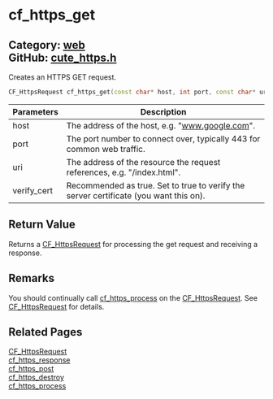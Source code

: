 [](../header.md ':include')

# cf_https_get

Category: [web](/api_reference?id=web)  
GitHub: [cute_https.h](https://github.com/RandyGaul/cute_framework/blob/master/include/cute_https.h)  
---

Creates an HTTPS GET request.

```cpp
CF_HttpsRequest cf_https_get(const char* host, int port, const char* uri, bool verify_cert);
```

Parameters | Description
--- | ---
host | The address of the host, e.g. "www.google.com".
port | The port number to connect over, typically 443 for common web traffic.
uri | The address of the resource the request references, e.g. "/index.html".
verify_cert | Recommended as true. Set to true to verify the server certificate (you want this on).

## Return Value

Returns a [CF_HttpsRequest](/web/cf_httpsrequest.md) for processing the get request and receiving a response.

## Remarks

You should continually call [cf_https_process](/web/cf_https_process.md) on the [CF_HttpsRequest](/web/cf_httpsrequest.md). See [CF_HttpsRequest](/web/cf_httpsrequest.md) for details.

## Related Pages

[CF_HttpsRequest](/web/cf_httpsrequest.md)  
[cf_https_response](/web/cf_https_response.md)  
[cf_https_post](/web/cf_https_post.md)  
[cf_https_destroy](/web/cf_https_destroy.md)  
[cf_https_process](/web/cf_https_process.md)  

